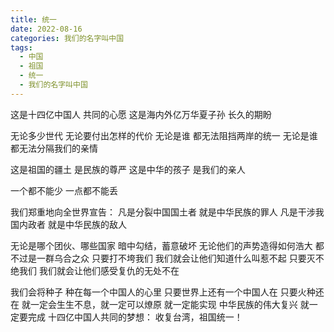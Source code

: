 ```yaml
---
title: 统一
date: 2022-08-16
categories: 我们的名字叫中国
tags:
  - 中国
  - 祖国
  - 统一
  - 我们的名字叫中国
---
```


这是十四亿中国人
共同的心愿
这是海内外亿万华夏子孙
长久的期盼
<!--more-->
无论多少世代
无论要付出怎样的代价
无论是谁
都无法阻挡两岸的统一
无论是谁
都无法分隔我们的亲情

这是祖国的疆土
是民族的尊严
这是中华的孩子
是我们的亲人

一个都不能少
一点都不能丢

我们郑重地向全世界宣告：
凡是分裂中国国土者
就是中华民族的罪人
凡是干涉我国内政者
就是中华民族的敌人

无论是哪个团伙、哪些国家
暗中勾结，蓄意破坏
无论他们的声势造得如何浩大
都不过是一群乌合之众
只要打不垮我们
我们就会让他们知道什么叫惹不起
只要灭不绝我们
我们就会让他们感受复仇的无处不在

我们会将种子
种在每一个中国人的心里
只要世界上还有一个中国人在
只要火种还在
就一定会生生不息，就一定可以燎原
就一定能实现
中华民族的伟大复兴
就一定要完成
十四亿中国人共同的梦想：
收复台湾，祖国统一！

